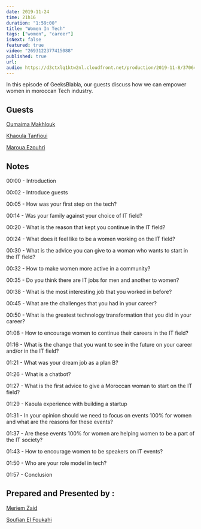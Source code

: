```yaml
---
date: 2019-11-24
time: 21h16
duration: "1:59:00"
title: "Women In Tech"
tags: ["women", "career"]
isNext: false
featured: true
video: "2693122377415088"
published: true
url:
audio: https://d3ctxlq1ktw2nl.cloudfront.net/production/2019-11-8/37064067-48000-2-7061c427555f3.m4a
---
```


In this episode of GeeksBlabla, our guests discuss how we can empower women in moroccan Tech industry.

## Guests

[Oumaima Makhlouk](https://www.facebook.com/oumi.makhlouk/)

[Khaoula Tanfioui](https://www.linkedin.com/in/khaoula-tanfioui-9b15a310a/)

[Maroua Ezouhri](https://www.linkedin.com/in/maroua-ezouhri-381174a7/)

## Notes

00:00 - Introduction

00:02 - Introduce guests

00:05 - How was your first step on the tech?

00:14 - Was your family against your choice of IT field?

00:20 - What is the reason that kept you continue in the IT field?

00:24 - What does it feel like to be a women working on the IT field?

00:30 - What is the advice you can give to a woman who wants to start in the IT field?

00:32 - How to make women more active in a community?

00:35 - Do you think there are IT jobs for men and another to women?

00:38 - What is the most interesting job that you worked in before?

00:45 - What are the challenges that you had in your career?

00:50 - What is the greatest technology transformation that you did in your career?

01:08 - How to encourage women to continue their careers in the IT field?

01:16 - What is the change that you want to see in the future on your career and/or in the IT field?

01:21 - What was your dream job as a plan B?

01:26 - What is a chatbot?

01:27 - What is the first advice to give a Moroccan woman to start on the IT field?

01:29 - Kaoula experience with building a startup

01:31 - In your opinion should we need to focus on events 100% for women and what are the reasons for these events?

01:37 - Are these events 100% for women are helping women to be a part of the IT society?

01:43 - How to encourage women to be speakers on IT events?

01:50 - Who are your role model in tech?

01:57 - Conclusion

## Prepared and Presented by :

[Meriem Zaid](https://www.facebook.com/MeriemZaid/)

[Soufian El Foukahi](https://twitter.com/souffanda/)
